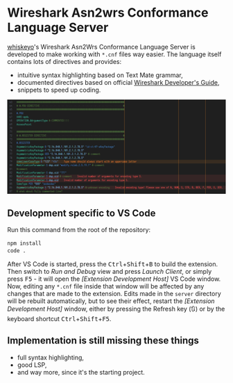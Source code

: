 # Wireshark Asn2wrs Conformance Language Server

[whiskeyo](https://github.com/whiskeyo/)'s Wireshark Asn2Wrs Conformance Language Server is developed to make working with `*.cnf` files way easier. The language itself contains lots of directives and provides:

- intuitive syntax highlighting based on Text Mate grammar,
- documented directives based on official [Wireshark Developer's Guide](https://www.wireshark.org/docs/wsdg_html_chunked/index.html),
- snippets to speed up coding.

![cnf-lsp on the screenshot, marking multiple errors in the *.cnf code](./assets/cnf-lsp-in-action.png)

## Development specific to VS Code

Run this command from the root of the repository:

```bash
npm install
code .
```

After VS Code is started, press the <kbd>Ctrl</kbd>+<kbd>Shift</kbd>+<kbd>B</kbd> to build the extension. Then switch to _Run and Debug_ view and press _Launch Client_, or simply press <kbd>F5</kbd> - it will open the _[Extension Development Host]_ VS Code window. Now, editing any `*.cnf` file inside that window will be affected by any changes that are made to the extension. Edits made in the `server` directory will be rebuilt automatically, but to see their effect, restart the _[Extension Development Host]_ window, either by pressing the Refresh key (🔃) or by the keyboard shortcut <kbd>Ctrl</kbd>+<kbd>Shift</kbd>+<kbd>F5</kbd>.

## Implementation is still missing these things

- full syntax highlighting,
- good LSP,
- and way more, since it's the starting project.
